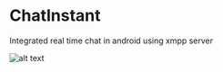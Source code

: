 # ChatInstant
Integrated real time chat in android using xmpp server

![alt text][logo]

[logo]:https://github.com/singhalok641/ChatInstant/blob/master/animation.gif "Logo Title Text 2"
